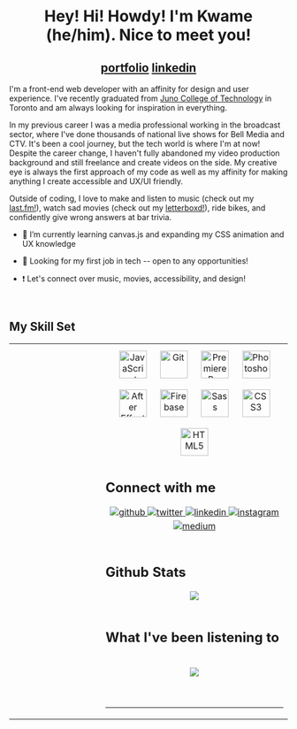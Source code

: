 # <div align="center">Hey! Hi! Howdy! I'm Kwame (he/him). Nice to meet you! </div>  
  

## <div align="center">[portfolio](https://heykwa.me/) [linkedin](https://www.linkedin.com/in/kwameappiahkubi/)</div>  
  

I'm a front-end web developer with an affinity for design and user experience. I've recently graduated from [Juno College of Technology](https://junocollege.com/) in Toronto and am always looking for inspiration in everything.

In my previous career I was a media professional working in the broadcast sector, where I've done thousands of national live shows for Bell Media and CTV. It's been a cool journey, but the tech world is where I'm at now! Despite the career change, I haven't fully abandoned my video production background and still freelance and create videos on the side. My creative eye is always the first approach of my code as well as my affinity for making  anything I create accessible and UX/UI friendly. 

Outside of coding, I love to make and listen to music (check out my [last.fm!](https://www.last.fm/user/ryder904)), watch sad movies  (check out my [letterboxd!](https://letterboxd.com/kwametsunami/)), ride bikes, and confidently give wrong answers at bar trivia.   
  

- 🌱 I’m currently learning canvas.js and expanding my CSS animation and UX knowledge  
  

- 👀 Looking for my first job in tech -- open to any opportunities!   
  

- ❗️ Let's connect over music, movies, accessibility, and design!   
  

<br/>  


## My Skill Set  
<table><tr><td valign="top" width="33%">



</td><td valign="top" width="100%">

<div align="center">  
<a href="https://www.javascript.com/" target="_blank"><img style="margin: 10px" src="https://profilinator.rishav.dev/skills-assets/javascript-original.svg" alt="JavaScript" height="50" /></a>  
<a href="https://github.com/" target="_blank"><img style="margin: 10px" src="https://profilinator.rishav.dev/skills-assets/git-scm-icon.svg" alt="Git" height="50" /></a>  
<a href="https://www.adobe.com/in/products/premiere.html" target="_blank"><img style="margin: 10px" src="https://profilinator.rishav.dev/skills-assets/adobepremierepro.png" alt="Premiere Pro" height="50" /></a>  
<a href="https://www.adobe.com/in/products/photoshop.html" target="_blank"><img style="margin: 10px" src="https://profilinator.rishav.dev/skills-assets/photoshop-plain.svg" alt="Photoshop" height="50" /></a>  
<a href="https://www.adobe.com/in/products/aftereffects.html" target="_blank"><img style="margin: 10px" src="https://profilinator.rishav.dev/skills-assets/aftereffects.png" alt="After Effects" height="50" /></a>  
<a href="https://firebase.google.com/" target="_blank"><img style="margin: 10px" src="https://profilinator.rishav.dev/skills-assets/firebase.png" alt="Firebase" height="50" /></a>  
<a href="https://sass-lang.com/" target="_blank"><img style="margin: 10px" src="https://profilinator.rishav.dev/skills-assets/sass-original.svg" alt="Sass" height="50" /></a>  
<a href="https://www.w3schools.com/css/" target="_blank"><img style="margin: 10px" src="https://profilinator.rishav.dev/skills-assets/css3-original-wordmark.svg" alt="CSS3" height="50" /></a>  
<a href="https://en.wikipedia.org/wiki/HTML5" target="_blank"><img style="margin: 10px" src="https://profilinator.rishav.dev/skills-assets/html5-original-wordmark.svg" alt="HTML5" height="50" /></a>  
</div>


## Connect with me  
<div align="center">
<a href="https://github.com/kwametsunami" target="_blank">
<img src=https://img.shields.io/badge/github-%2324292e.svg?&style=for-the-badge&logo=github&logoColor=white alt=github style="margin-bottom: 5px;" />
</a>
<a href="https://twitter.com/kwamekubi" target="_blank">
<img src=https://img.shields.io/badge/twitter-%2300acee.svg?&style=for-the-badge&logo=twitter&logoColor=white alt=twitter style="margin-bottom: 5px;" />
</a>
<a href="https://linkedin.com/in/kwameappiahkubi" target="_blank">
<img src=https://img.shields.io/badge/linkedin-%231E77B5.svg?&style=for-the-badge&logo=linkedin&logoColor=white alt=linkedin style="margin-bottom: 5px;" />
</a>
<a href="https://instagram.com/kwame.tsunami" target="_blank">
<img src=https://img.shields.io/badge/instagram-%23000000.svg?&style=for-the-badge&logo=instagram&logoColor=white alt=instagram style="margin-bottom: 5px;" />
</a>
<a href="https://medium.com/@kwametsunami" target="_blank">
<img src=https://img.shields.io/badge/medium-%23292929.svg?&style=for-the-badge&logo=medium&logoColor=white alt=medium style="margin-bottom: 5px;" />
</a>  
</div>  
  

<br/>  


## Github Stats  
<div align="center"><img src="https://github-readme-stats.vercel.app/api/top-langs/?username=kwametsunami&hide_border=true&layout=compact" align="center" /></div>  

<br/>  


## What I've been listening to  
  

<br/>  

<div align="center"><img src="https://spotify-github-profile.vercel.app/api/view?uid=12164615290&cover_image=true&theme=default&show_offline=false&background_color=121212" /></div>  

<br/>  

  

<br/>  

----
